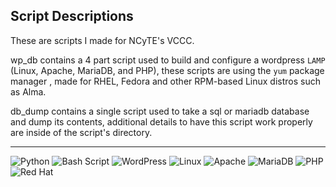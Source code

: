 ## Script Descriptions

These are scripts I made for NCyTE's VCCC. 

wp_db contains a 4 part script used to build and configure a wordpress `LAMP` (Linux, Apache, MariaDB, and PHP), these scripts are using the `yum` package manager , made for RHEL, Fedora and other RPM-based Linux distros such as Alma.  

db_dump contains a single script used to take a sql or mariadb database and dump its contents, additional details to have this script work properly are inside of the script's directory.

---
![Python](https://img.shields.io/badge/python-3670A0?style=for-the-badge&logo=python&logoColor=ffdd54)
![Bash Script](https://img.shields.io/badge/bash_script-%23121011.svg?style=for-the-badge&logo=gnu-bash&logoColor=white)
![WordPress](https://img.shields.io/badge/WordPress-%23117AC9.svg?style=for-the-badge&logo=WordPress&logoColor=white)
![Linux](https://img.shields.io/badge/Linux-FCC624?style=for-the-badge&logo=linux&logoColor=black)
![Apache](https://img.shields.io/badge/apache-%23D42029.svg?style=for-the-badge&logo=apache&logoColor=white)
![MariaDB](https://img.shields.io/badge/MariaDB-003545?style=for-the-badge&logo=mariadb&logoColor=white)
![PHP](https://img.shields.io/badge/php-%23777BB4.svg?style=for-the-badge&logo=php&logoColor=white)
![Red Hat](https://img.shields.io/badge/Red%20Hat-EE0000?style=for-the-badge&logo=redhat&logoColor=white)
